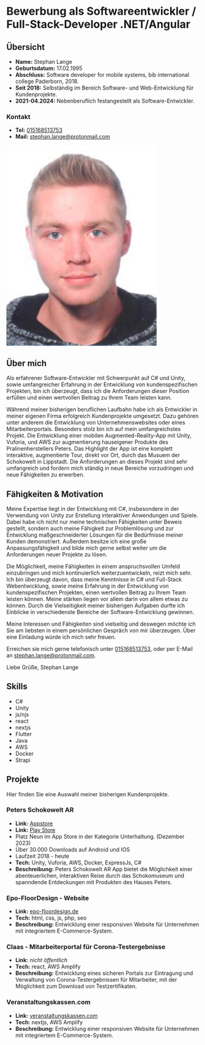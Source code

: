 # Bewerbung als Softwareentwickler / Full-Stack-Developer .NET/Angular

## Übersicht

- **Name:** Stephan Lange
- **Geburtsdatum:** 17.02.1995
- **Abschluss:** Software developer for mobile systems, bib international college Paderborn, 2018.
- **Seit 2018:** Selbständig im Bereich Software- und Web-Entwicklung für Kundenprojekte.
- **2021-04.2024:** Nebenberuflich festangestellt als Software-Entwickler.

### Kontakt

- **Tel:** [015168513753](tel:015168513753)
- **Mail:** [stephan.lange@protonmail.com](mailto:stephan.lange@protonmail.com])

![Profilbild](/assets/imgs/0001.png "Profilbild")

## Über mich

Als erfahrener Software-Entwickler mit Schwerpunkt auf C# und Unity, sowie umfangreicher Erfahrung in der Entwicklung von kundenspezifischen Projekten, bin ich überzeugt, dass ich die Anforderungen dieser Position erfüllen und einen wertvollen Beitrag zu Ihrem Team leisten kann.

Während meiner bisherigen beruflichen Laufbahn habe ich als Entwickler in meiner eigenen Firma erfolgreich Kundenprojekte umgesetzt. Dazu gehören unter anderem die Entwicklung von Unternehmenswebsites oder eines Mitarbeiterportals.
Besonders stolz bin ich auf mein umfangreichstes Projekt. Die Entwicklung einer mobilen Augmented-Reality-App mit Unity, Vuforia, und AWS zur augmentierung hauseigener Produkte des Pralinenherstellers Peters.
Das Highlight der App ist eine komplett interaktive, augmentierte Tour, direkt vor Ort, durch das Musuem der Schokowelt in Lippstadt.
Die Anforderungen an dieses Projekt sind sehr umfangreich und fordern mich ständig in neue Bereiche vorzudringen und neue Fähigkeiten zu erwerben.

## Fähigkeiten & Motivation

Meine Expertise liegt in der Entwicklung mit C#, insbesondere in der Verwendung von Unity zur Erstellung interaktiver Anwendungen und Spiele. Dabei habe ich nicht nur meine technischen Fähigkeiten unter Beweis gestellt, sondern auch meine Fähigkeit zur Problemlösung und zur Entwicklung maßgeschneiderter Lösungen für die Bedürfnisse meiner Kunden demonstriert.
Außerdem besitze ich eine große Anpassungsfähigkeit und bilde mich gerne selbst weiter um die Anforderungen neuer Projekte zu lösen.

Die Möglichkeit, meine Fähigkeiten in einem anspruchsvollen Umfeld einzubringen und mich kontinuierlich weiterzuentwickeln, reizt mich sehr. Ich bin überzeugt davon, dass meine Kenntnisse in C# und Full-Stack Webentwicklung, sowie meine Erfahrung in der Entwicklung von kundenspezifischen Projekten, einen wertvollen Beitrag zu Ihrem Team leisten können. Meine stärken liegen vor allem darin von allem etwas zu können. Durch die Vielseitigkeit meiner bisherigen Aufgaben durfte ich Einblicke in verschiedenste Bereiche der Software-Entwicklung gewinnen.

Meine Interessen und Fähigkeiten sind vielseitig und deswegen möchte ich Sie am liebsten in einem persönlichen Gespräch von mir überzeugen. Über eine Einladung würde ich mich sehr freuen.

Erreichen sie mich gerne telefonisch unter [015168513753](tel:015168513753), oder per E-Mail an [stephan.lange@protonmail.com](mailto:stephan.lange@protonmail.com]).

Liebe Grüße,
Stephan Lange

## Skills

- C#
- Unity
- js/njs
- react
- nextjs
- Flutter
- Java
- AWS
- Docker
- Strapi

## Projekte

Hier finden Sie eine Auswahl meiner bisherigen Kundenprojekte.

### Peters Schokowelt AR

- **Link:** [Appstore](https://apps.apple.com/de/app/schokowelt/id1450756486)
- **Link:** [Play Store](https://play.google.com/store/apps/details?id=com.werkzeichen.Schokowelt&hl=de&gl=US&pli=1)
- Platz Neun im App Store in der Kategorie Unterhaltung. (Dezember 2023)
- Über 30.000 Downloads auf Android und IOS
- Laufzeit 2018 - heute
- **Tech:** Unity, Vuforia, AWS, Docker, ExpressJs, C#
- **Beschreibung:** Peters Schokowelt AR App bietet die Möglichkeit einer abenteuerlichen, interaktiven Reise durch das Schokomuseum und spanndende Entdeckungen mit Produkten des Hauses Peters.

### Epo-FloorDesign - Website

- **Link:** [epo-floordesign.de](www.epo-floordesign.com)
- **Tech:** html, css, js, php, seo
- **Beschreibung:** Entwicklung einer responsiven Website für Unternehmen mit integriertem E-Commerce-System.

### Claas - Mitarbeiterportal für Corona-Testergebnisse

- **Link:** _nicht öffentlich_
- **Tech:** react, AWS Amplify
- **Beschreibung:** Entwicklung eines sicheren Portals zur Eintragung und Verwaltung von Corona-Testergebnissen für Mitarbeiter, mit der Möglichkeit zum Download von Testzertifikaten.

### Veranstaltungskassen.com

- **Link:** [veranstaltungskassen.com](www.meinunternehmen.com)
- **Tech:** nextjs, AWS Amplify
- **Beschreibung:** Entwicklung einer responsiven Website für Unternehmen mit integriertem E-Commerce-System.
